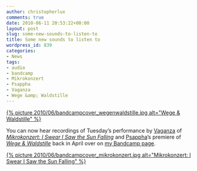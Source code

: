 ```yaml
---
author: christopherlux
comments: true
date: 2010-06-11 20:53:22+00:00
layout: post
slug: some-new-sounds-to-listen-to
title: Some new sounds to listen to
wordpress_id: 839
categories:
- News
tags:
- audio
- bandcamp
- Mikrokonzert
- Psappha
- Vaganza
- Wege &amp; Waldstille
---
```


[{% picture 2010/06/bandcampcover_wegenwaldstille.jpg alt="Wege & Waldstille" %}](http://bit.ly/c1d3EK)

You can now hear recordings of Tuesday’s performance by [Vaganza](http://www.vaganza.manchester.ac.uk/) of [_Mikrokonzert: I Swear I Saw the Sun Falling_](http://www.chrisswithinbank.net/2009/06/mikrokonzert-2/) and [Psappha](http://www.psappha.com/)’s premiere of _[Wege & Waldstille](http://www.chrisswithinbank.net/2010/04/wegen-und-waldstille/)_ back in April over on [my Bandcamp page](http://hear.chrisswithinbank.net/).

[{% picture 2010/06/bandcampcover_mikrokonzert.jpg alt="Mikrokonzert: I Swear I Saw the Sun Falling" %}](http://bit.ly/9MRNGi)
